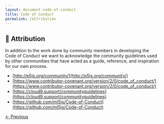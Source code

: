 ```yaml
---
layout: document-code-of-conduct
title: Code of Conduct
permalink: /attribution
---
```


## <a name="attribution">🔗 Attribution</a>

In addition to the work done by community members in developing the Code of Conduct we want to acknowledge the community guidelines used by other communities that have acted as a guide, reference, and inspiration for our own process.

- [http://p5js.org/community/](http://p5js.org/community/)
- [https://www.contributor-covenant.org/version/2/0/code_of_conduct/](https://www.contributor-covenant.org/version/2/0/code_of_conduct/)
- [https://cloud9.support/communityguidelines](https://cloud9.support/communityguidelines)
- [https://github.com/ml5js/Code-of-Conduct](https://github.com/ml5js/Code-of-Conduct)

<!-- Links buttons for next section in Code of Conduct -->
<div class="next-previous-div">
    <a class="next-previous-links" href="./development">
        ← Previous</a> 
        <!-- <a class="next-previous-links" href="/attribution/">Next >>
    </a> -->
</div>
